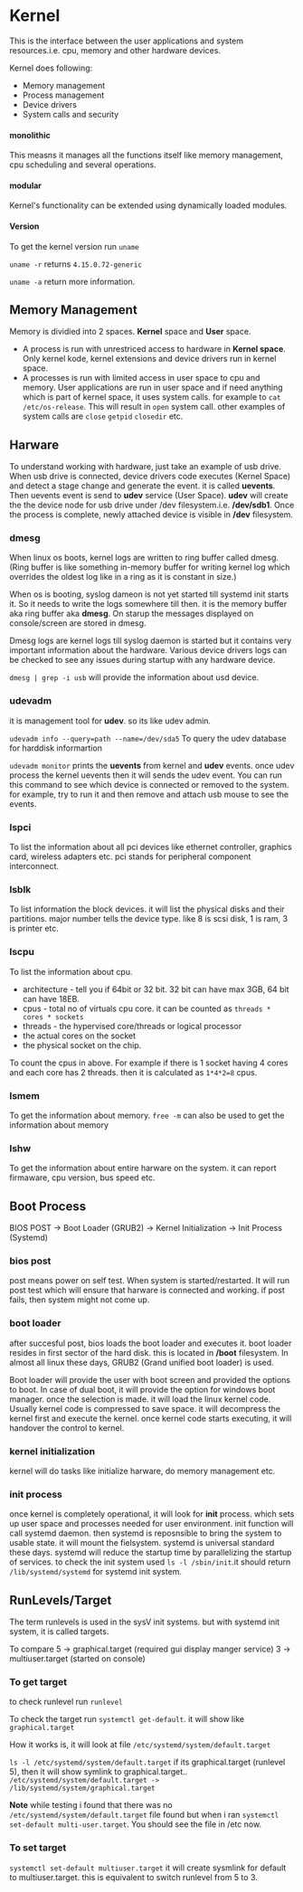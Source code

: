 # Kernel

This is the interface between the user applications and system resources.i.e. cpu, memory and other hardware devices.

Kernel does following:
- Memory management
- Process management
- Device drivers
- System calls and security

#### monolithic
This measns it manages all the functions itself like memory management, cpu scheduling and several operations.

#### modular
Kernel's functionality can be extended using dynamically loaded modules.

#### Version
To get the kernel version run `uname`

`uname -r`  returns `4.15.0.72-generic` 

`uname -a` return more information.

## Memory Management

Memory is dividied into 2 spaces. **Kernel** space and **User** space.
- A process is run with unrestriced access to hardware in **Kernel space**. Only kernel kode, kernel extensions and device drivers run in kernel space.
- A processes is run with limited access in user space to cpu and memory. User applications are run in user space and if need anything which is part of kernel space, it uses system calls. for example to `cat /etc/os-release`. This will result in `open` system call. other examples of system calls are `close` `getpid` `closedir` etc.

## Harware
To understand working with hardware, just take an example of usb drive. When usb drive is connected, device drivers code executes (Kernel Space) and detect a stage change and generate the event. it is called **uevents**. Then uevents event is send to **udev** service (User Space). **udev** will create the the device node for usb drive under /dev filesystem.i.e. **/dev/sdb1**. Once the process is complete, newly attached device is visible in **/dev** filesystem.

### dmesg
When linux os boots, kernel logs are written to ring buffer called dmesg. (Ring buffer is like something in-memory buffer for writing kernel log which overrides the oldest log like in a ring as it is constant in size.)

When os is booting, syslog dameon is not yet started till systemd init starts it. So it needs to write the logs somewhere till then. it is the memory buffer aka ring buffer aka **dmesg**. On starup the messages displayed on console/screen are stored in dmesg.

Dmesg logs are kernel logs till syslog daemon is started but it contains very important information about the hardware. Various device drivers logs can be checked to see any issues during startup with any hardware device.

`dmesg | grep -i usb` will provide the information about usd device.

### udevadm
it is management tool for **udev**. so its like udev admin. 

`udevadm info --query=path --name=/dev/sda5` To query the udev database for harddisk informartion

`udevadm monitor` prints the **uevents** from kernel and **udev** events. once udev process the kernel uevents then it will sends the udev event. You can run this command to see which device is connected or removed to the system. for example, try to run it and then remove and attach usb mouse to see the events.

### lspci
To list the information about all pci devices like ethernet controller, graphics card, wireless adapters etc. pci stands for peripheral component interconnect.

### lsblk
To list information the block devices. it will list the physical disks and their partitions. major number tells the device type. like 8 is scsi disk, 1 is ram, 3 is printer etc. 

### lscpu
To list the information about cpu. 
- architecture - tell you if 64bit or 32 bit. 32 bit can have max 3GB, 64 bit can have 18EB.
- cpus - total no of virtuals cpu core. it can be counted as `threads * cores * sockets`
- threads - the hypervised core/threads or logical processor
- the actual cores on the socket
- the physical socket on the chip.

To count the cpus in above. For example if there is 1 socket having 4 cores and each core has 2 threads. then it is calculated as `1*4*2=8` cpus.

### lsmem
To get the information about memory.
`free -m` can also be used to get the information about memory

### lshw
To get the information about entire harware on the system. it can report firmaware, cpu version, bus speed etc.

## Boot Process
BIOS POST -> Boot Loader (GRUB2) -> Kernel Initialization -> Init Process (Systemd)

### bios post
post means power on self test. When system is started/restarted. It will run post test which will ensure that harware is connected and working. if post fails, then system might not come up.

### boot loader
after succesful post, bios loads the boot loader and executes it. boot loader resides in first sector of the hard disk. this is located in **/boot** filesystem. In almost all linux these days, GRUB2 (Grand unified boot loader) is used.

Boot loader will provide the user with boot screen and provided the options to boot. In case of dual boot, it will provide the option for windows boot manager. once the selection is made. it will load the linux kernel code. Usually kernel code is compressed to save space. it will decompress the kernel first and execute the kernel. once kernel code starts executing, it will handover the control to kernel.

### kernel initialization
kernel will do tasks like initialize harware, do memory management etc.

### init process
once kernel is completely operational, it will look for **init** process. which sets up user space and processes needed for user environment. init function will call systemd daemon. then systemd is reposnsible to bring the system to usable state. it will mount the fielsystem. systemd is universal standard these days. systemd will reduce the startup time by parallelizing the startup of services. to check the init system used `ls -l /sbin/init`.it should return `/lib/systemd/systemd` for systemd init system.


## RunLevels/Target
The term runlevels is used in the sysV init systems. but with systemd init system, it is called targets.

To compare
 5 -> graphical.target  (required gui display manger service)
 3 -> multiuser.target  (started on console)


### To get target
to check runlevel  run `runlevel`

To check the target run `systemctl get-default`. it will show like `graphical.target`

How it works is, it will look at file `/etc/systemd/system/default.target`

`ls -l /etc/systemd/system/default.target`
if its graphical.target (runlevel 5), then it will show symlink to graphical.target.. `/etc/systemd/system/default.target -> /lib/systemd/system/graphical.target`

**Note**  while testing i found that there was no `/etc/systemd/system/default.target` file found but when i ran `systemctl set-default multi-user.target`. You should see the file in /etc now.

### To set target
`systemctl set-default multiuser.target`
 it will create sysmlink for default to multiuser.target. this is equivalent to switch runlevel from 5 to 3.

